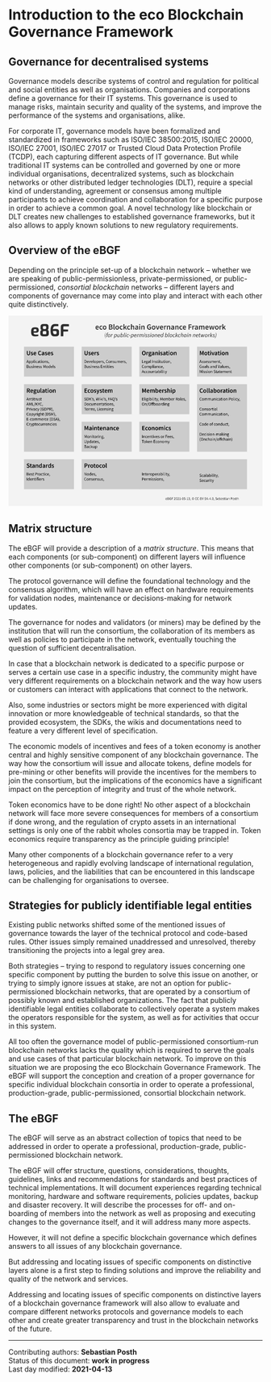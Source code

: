 # Introduction to the eco Blockchain Governance Framework

## Governance for decentralised systems

Governance models describe systems of control and regulation for political and social entities as well as organisations. Companies and corporations define a governance for their IT systems. This governance is used to manage risks, maintain security and quality of the systems, and improve the performance of the systems and organisations, alike.

For corporate IT, governance models have been formalized and standardized in frameworks such as ISO/IEC 38500:2015, ISO/IEC 20000, ISO/IEC 27001, ISO/IEC 27017 or Trusted Cloud Data Protection Profile (TCDP), each capturing different aspects of IT governance. But while traditional IT systems can be controlled and governed by one or more individual organisations, decentralized systems, such as blockchain networks or other distributed ledger technologies (DLT), require a special kind of understanding, agreement or consensus among multiple participants to achieve coordination and collaboration for a specific purpose in order to achieve a common goal. A novel technology like blockchain or DLT creates new challenges to established governance frameworks, but it also allows to apply known solutions to new regulatory requirements.

## Overview of the eBGF

Depending on the principle set-up of a blockchain network – whether we are speaking of public-permissionless, private-permissioned, or public-permissioned, *consortial blockchain* networks – different layers and components of governance may come into play and interact with each other quite distinctively. 

![Overview](https://raw.githubusercontent.com/internet-sicherheit/eBGF/main/overrides/assets/eBGF-Overview.png)

## Matrix structure

The eBGF will provide a description of a *matrix structure*. This means that each components (or sub-component) on different layers will influence other components (or sub-component) on other layers.

The protocol governance will define the foundational technology and the consensus algorithm, which will have an effect on hardware requirements for validation nodes, maintenance or decisions-making for network updates.

The governance for nodes and validators (or miners) may be defined by the institution that will run the consortium, the collaboration of its members as well as policies to participate in the network, eventually touching the question of sufficient decentralisation.

In case that a blockchain network is dedicated to a specific purpose or serves a certain use case in a specific industry, the community might have very different requirements on a blockchain network and the way how users or customers can interact with applications that connect to the network. 

Also, some industries or sectors might be more experienced with digital innovation or more knowledgeable of technical standards, so that the provided ecosystem, the SDKs, the wikis and documentations need to feature a very different level of specification. 

The economic models of incentives and fees of a token economy is another central and highly sensitive component of any blockchain governance. The way how the consortium will issue and allocate tokens, define models for pre-mining or other benefits will provide the incentives for the members to join the consortium, but the implications of the economics have a significant impact on the perception of integrity and trust of the whole network. 

Token economics have to be done right! No other aspect of a blockchain network will face more severe consequences for members of a consortium if done wrong, and the regulation of crypto assets in an international settings is only one of the rabbit wholes consortia may be trapped in. Token economics require transparency as the principle guiding principle!

Many other components of a blockchain governance refer to a very heterogeneous and rapidly evolving landscape of international regulation, laws, policies, and the liabilities that can be encountered in this landscape can be challenging for organisations to oversee. 

## Strategies for publicly identifiable legal entities

Existing public networks shifted some of the mentioned issues of governance towards the layer of the technical protocol and code-based rules. Other issues simply remained unaddressed and unresolved, thereby transitioning the projects into a legal grey area. 

Both strategies – trying to respond to regulatory issues concerning one specific component by putting the burden to solve this issue on another, or trying to simply ignore issues at stake, are not an option for public-permissioned blockchain networks, that are operated by a consortium of possibly known and established organizations. The fact that publicly identifiable legal entities collaborate to collectively operate a system makes the operators responsible for the system, as well as for activities that occur in this system. 

All too often the governance model of public-permissioned consortium-run blockchain networks lacks the quality which is required to serve the goals and use cases of that particular blockchain network. To improve on this situation we are proposing the eco Blockchain Governance Framework. The eBGF will support the conception and creation of a proper governance for specific individual blockchain consortia in order to operate a professional, production-grade, public-permissioned, consortial blockchain network. 

## The eBGF

The eBGF will serve as an abstract collection of topics that need to be addressed in order to operate a professional, production-grade, public-permissioned blockchain network. 

The eBGF will offer structure, questions, considerations, thoughts, guidelines, links and recommendations for standards and best practices of technical implementations. It will document experiences regarding technical monitoring, hardware and software requirements, policies updates, backup and disaster recovery. It will describe the processes for off- and on-boarding of members into the network as well as proposing and executing changes to the governance itself, and it will address many more aspects.

However, it will not define a specific blockchain governance which defines answers to all issues of any blockchain governance. 

But addressing and locating issues of specific components on distinctive layers alone is a first step to finding solutions and improve the reliability and quality of the network and services. 

Addressing and locating issues of specific components on distinctive layers of a blockchain governance framework will also allow to evaluate and compare different networks protocols and governance models to each other and create greater transparency and trust in the blockchain networks of the future.


________

Contributing authors: **Sebastian Posth**  
Status of this document: **work in progress**    
Last day modified: **2021-04-13**